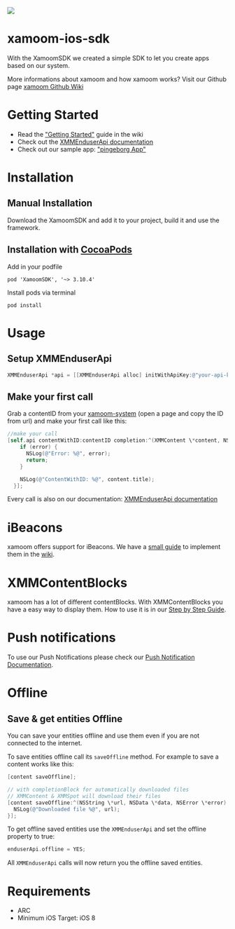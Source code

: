 ![](https://storage.googleapis.com/xamoom-files/cb9dcdd940f44b53baf5c27f331c4079.png)

# xamoom-ios-sdk
With the XamoomSDK we created a simple SDK to let you create apps based on our system.

More informations about xamoom and how xamoom works? Visit our Github page [xamoom Github Wiki](https://github.com/xamoom/xamoom.github.io/wiki)

# Getting Started

* Read the ["Getting Started"](https://github.com/xamoom/xamoom-ios-sdk/wiki#getting-started) guide in the wiki
* Check out the [XMMEnduserApi documentation](http://xamoom.github.io/xamoom-ios-sdk/3.7.0/index.html)
* Check out our sample app: ["pingeborg App"](https://github.com/xamoom/xamoom-pingeborg-ios)

# Installation

## Manual Installation
Download the XamoomSDK and add it to your project, build it and use the framework.

## Installation with [CocoaPods](https://cocoapods.org/)

Add in your podfile

    pod 'XamoomSDK', '~> 3.10.4'

Install pods via terminal

    pod install

# Usage

## Setup XMMEnduserApi

```objective-c
XMMEnduserApi *api = [[XMMEnduserApi alloc] initWithApiKey:@"your-api-key"];
```

## Make your first call

Grab a contentID from your [xamoom-system](https://xamoom.net/) (open a page and copy the ID from url) and make your first call like this:

```objective-c
//make your call
[self.api contentWithID:contentID completion:^(XMMContent \*content, NSError \*error) {
    if (error) {
      NSLog(@"Error: %@", error);
      return;
    }

    NSLog(@"ContentWithID: %@", content.title);
  }];
```

Every call is also on our documentation: [XMMEnduserApi documentation](http://xamoom.github.io/xamoom-ios-sdk/3.1.0/html/Classes/XMMEnduserApi.html)

# iBeacons

xamoom offers support for iBeacons. We have a [small guide](https://github.com/xamoom/xamoom-ios-sdk/wiki/iBeacons) to implement them in the [wiki](https://github.com/xamoom/xamoom-ios-sdk/wiki).

# XMMContentBlocks

xamoom has a lot of different contentBlocks. With XMMContentBlocks you have a easy way to display them.
How to use it is in our [Step by Step Guide](https://github.com/xamoom/xamoom-ios-sdk/wiki/Step-by-Step-Guide).

# Push notifications

To use our Push Notifications please check our [Push Notification Documentation](https://github.com/xamoom/xamoom-ios-sdk/wiki/Push-Notifications).

# Offline

## Save & get entities Offline

You can save your entities offline and use them even if you are not connected
to the internet.

To save entities offline call its `saveOffline` method.
For example to save a content works like this:

```objective-c
[content saveOffline];

// with completionBlock for automatically downloaded files
// XMMContent & XMMSpot will download their files
[content saveOffline:^(NSString \*url, NSData \*data, NSError \*error) {
  NSLog(@"Downloaded file %@", url);
}];
```

To get offline saved entities use the `XMMEnduserApi` and set the offline property
to true:
```objective-c
enduserApi.offline = YES;
```
All `XMMEnduserApi` calls will now return you the offline saved entities.

# Requirements

* ARC
* Minimum iOS Target: iOS 8
